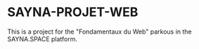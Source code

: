 # SAYNA-PROJET-WEB
This is a project for the "Fondamentaux du Web" parkous in the SAYNA.SPACE platform.
